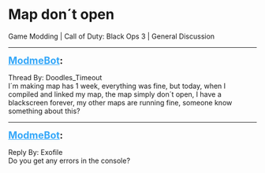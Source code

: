 # Map don´t open
Game Modding | Call of Duty: Black Ops 3 | General Discussion

---
<strong style="font-size: 1.4em;"><span style="text-decoration: underline;text-decoration-color: #34a7f9;"><span style="color:#34a7f9;">ModmeBot</span></span>:</strong>

<p>Thread By: Doodles_Timeout<br /> I&#180;m making map has 1 week, everything was fine, but today, when I compiled and linked my map, the map simply don&#180;t open, I have a blackscreen forever, my other maps are running fine, someone know something about this?</p>

---
<strong style="font-size: 1.4em;"><span style="text-decoration: underline;text-decoration-color: #34a7f9;"><span style="color:#34a7f9;">ModmeBot</span></span>:</strong>

<p>Reply By: Exofile<br />Do you get any errors in the console?</p>

